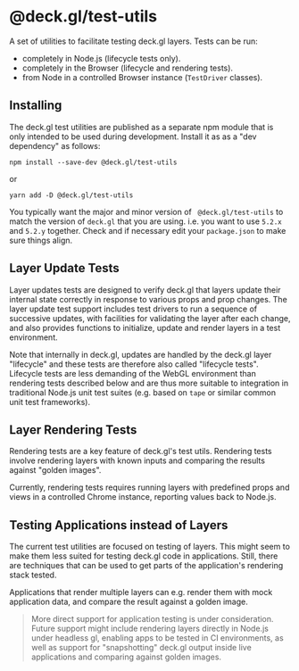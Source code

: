 # @deck.gl/test-utils

A set of utilities to facilitate testing deck.gl layers. Tests can be run:
* completely in Node.js (lifecycle tests only).
* completely in the Browser (lifecycle and rendering tests).
* from Node in a controlled Browser instance (`TestDriver` classes).


## Installing

The deck.gl test utilities are published as a separate npm module that is only intended to be used during development. Install it as as a "dev dependency" as follows:
```
npm install --save-dev @deck.gl/test-utils
```
or
```
yarn add -D @deck.gl/test-utils
```

You typically want the major and minor version of ` @deck.gl/test-utils` to match the version of `deck.gl` that you are using. i.e. you want to use `5.2.x` and `5.2.y` together. Check and if necessary edit your `package.json` to make sure things align.


## Layer Update Tests

Layer updates tests are designed to verify deck.gl that layers update their internal state correctly in response to various props and prop changes. The layer update test support includes test drivers to run a sequence of successive updates, with facilities for validating the layer after each change, and also provides functions to initialize, update and render layers in a test environment.

Note that internally in deck.gl, updates are handled by the deck.gl layer "lifecycle" and these tests are therefore also called "lifecycle tests". Lifecycle tests are less demanding of the WebGL environment than rendering tests described below and are thus more suitable to integration in traditional Node.js unit test suites (e.g. based on `tape` or similar common unit test frameworks).


## Layer Rendering Tests

Rendering tests are a key feature of deck.gl's test utils. Rendering tests involve rendering layers with known inputs and comparing the results against "golden images".

Currently, rendering tests requires running layers with predefined props and views in a controlled Chrome instance, reporting values back to Node.js.


## Testing Applications instead of Layers

The current test utilities are focused on testing of layers. This might seem to make them less suited for testing deck.gl code in applications. Still, there are techniques that can be used to get parts of the application's rendering stack tested.

Applications that render multiple layers can e.g. render them with mock application data, and compare the result against a golden image.

> More direct support for application testing is under consideration. Future support might include rendering layers directly in Node.js under headless gl, enabling apps to be tested in CI environments, as well as support for "snapshotting" deck.gl output inside live applications and comparing against golden images.
